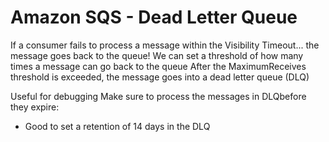# Amazon SQS - Dead Letter Queue

If a consumer fails to process a message within the Visibility Timeout... the message goes back to the queue!
We can set a threshold of how many times a message can go back to the queue
After the MaximumReceives threshold is exceeded, the message goes into a dead letter queue (DLQ)

Useful for debugging 
Make sure to process the messages in DLQbefore they expire:
- Good to set a retention of 14 days in the DLQ